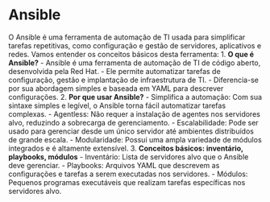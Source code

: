 # Ansible
O Ansible é uma ferramenta de automação de TI usada para simplificar tarefas repetitivas, como configuração e gestão de servidores, aplicativos e redes. Vamos entender os conceitos básicos desta ferramenta: 1. **O que é Ansible?** - Ansible é uma ferramenta de automação de TI de código aberto, desenvolvida pela Red Hat. - Ele permite automatizar tarefas de configuração, gestão e implantação de infraestrutura de TI. - Diferencia-se por sua abordagem simples e baseada em YAML para descrever configurações. 2. **Por que usar Ansible?** - Simplifica a automação: Com sua sintaxe simples e legível, o Ansible torna fácil automatizar tarefas complexas. - Agentless: Não requer a instalação de agentes nos servidores alvo, reduzindo a sobrecarga de gerenciamento. - Escalabilidade: Pode ser usado para gerenciar desde um único servidor até ambientes distribuídos de grande escala. - Modularidade: Possui uma ampla variedade de módulos integrados e é altamente extensível. 3. **Conceitos básicos: inventário, playbooks, módulos** - Inventário: Lista de servidores alvo que o Ansible deve gerenciar. - Playbooks: Arquivos YAML que descrevem as configurações e tarefas a serem executadas nos servidores. - Módulos: Pequenos programas executáveis que realizam tarefas específicas nos servidores alvo.